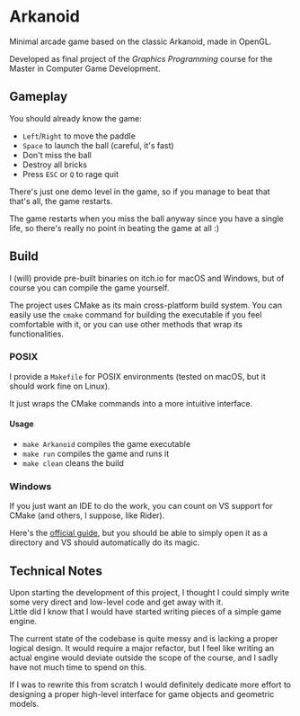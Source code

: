 # Arkanoid

Minimal arcade game based on the classic Arkanoid, made in OpenGL.

Developed as final project of the *Graphics Programming* course for the Master in Computer Game Development.


## Gameplay

You should already know the game:
- `Left`/`Right` to move the paddle
- `Space` to launch the ball (careful, it's fast)
- Don't miss the ball
- Destroy all bricks
- Press `ESC` or `Q` to rage quit

There's just one demo level in the game,
so if you manage to beat that that's all, the game restarts.

The game restarts when you miss the ball anyway since you have a single life,
so there's really no point in beating the game at all :)


## Build

I (will) provide pre-built binaries on itch.io for macOS and Windows,
but of course you can compile the game yourself.

The project uses CMake as its main cross-platform build system.
You can easily use the `cmake` command for building the executable if you feel comfortable with it,
or you can use other methods that wrap its functionalities.

### POSIX

I provide a `Makefile` for POSIX environments
(tested on macOS, but it should work fine on Linux).

It just wraps the CMake commands into a more intuitive interface.

#### Usage

- `make Arkanoid` compiles the game executable
- `make run` compiles the game and runs it
- `make clean` cleans the build

### Windows

If you just want an IDE to do the work, you can count on VS support for CMake
(and others, I suppose, like Rider).


Here's the [official guide](https://learn.microsoft.com/en-us/cpp/build/cmake-projects-in-visual-studio?view=msvc-170),
but you should be able to simply open it as a directory and VS should automatically do its magic.


## Technical Notes

Upon starting the development of this project,
I thought I could simply write some very direct and low-level code and get away with it. \
Little did I know that I would have started writing pieces of a simple game engine.

The current state of the codebase is quite messy and is lacking a proper logical design.
It would require a major refactor,
but I feel like writing an actual engine would deviate outside the scope of the course,
and I sadly have not much time to spend on this.

If I was to rewrite this from scratch I would definitely dedicate more effort to designing a proper high-level interface for game objects and geometric models.
